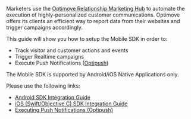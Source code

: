 Marketers use the [Optimove Relationship Marketing Hub](https://www.optimove.com/product) to automate the execution of highly-personalized customer communications. Optimove offers its clients an efficient way to report data from their websites and trigger campaigns accordingly.

This guide will show you how to setup the Mobile SDK in order to:

-   Track visitor and customer actions and events
-   Trigger Realtime campaigns 
-   Execute Push Notifications ([Optipush](https://github.com/optimove-tech/A/blob/master/O/O.md))

The Mobile SDK is supported by Android/iOS Native Applications only.

Please use the following links:

 - [Android SDK Integration Guide](https://github.com/optimoveintegrationmobile/android-sdk)
 - [iOS (Swift/Objective C) SDK Integration Guide](https://github.com/optimoveintegrationmobile/ios-sdk)
 - [Executing Push Notifications (Optipush)](https://github.com/optimove-tech/A/blob/master/O/O.md)
